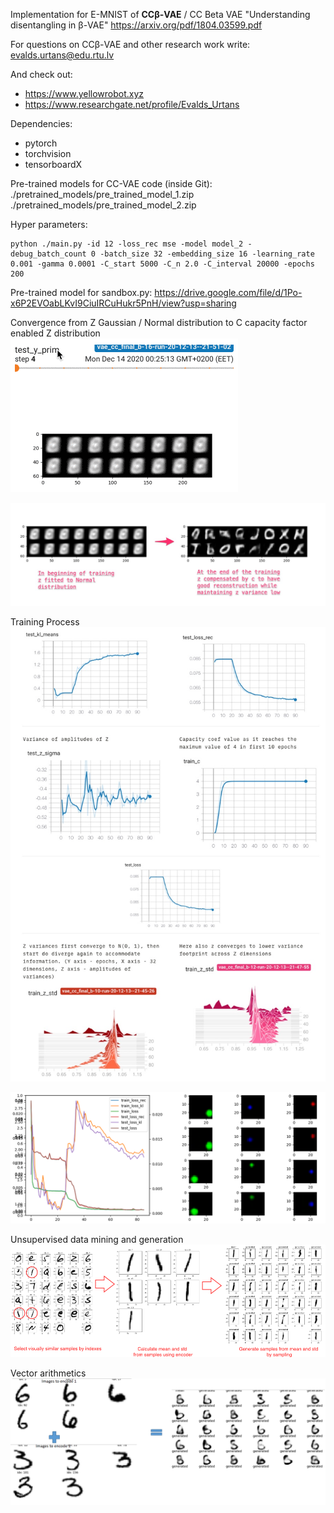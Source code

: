 Implementation for E-MNIST of **CCβ-VAE** / CC Beta VAE "Understanding disentangling in β-VAE"
https://arxiv.org/pdf/1804.03599.pdf

For questions on CCβ-VAE and other research work write:
evalds.urtans@edu.rtu.lv

And check out:
* https://www.yellowrobot.xyz
* https://www.researchgate.net/profile/Evalds_Urtans

Dependencies:
* pytorch
* torchvision
* tensorboardX

Pre-trained models for CC-VAE code (inside Git):
./pretrained_models/pre_trained_model_1.zip
./pretrained_models/pre_trained_model_2.zip

Hyper parameters:
```
python ./main.py -id 12 -loss_rec mse -model model_2 -debug_batch_count 0 -batch_size 32 -embedding_size 16 -learning_rate 0.001 -gamma 0.0001 -C_start 5000 -C_n 2.0 -C_interval 20000 -epochs 200
```

Pre-trained model for sandbox.py:
https://drive.google.com/file/d/1Po-x6P2EVOabLKvI9CiuIRCuHukr5PnH/view?usp=sharing

Convergence from Z Gaussian / Normal distribution to C capacity factor enabled Z distribution
![](./images/r2n9AQM1iT.gif)   

![](./images/exp_1.jpg)

Training Process
![](./images/report_2.jpg)

![](./images/sample_1.png)

Unsupervised data mining and generation
![](./images/sample_2.png)

Vector arithmetics
![](./images/addition_2_8.png)